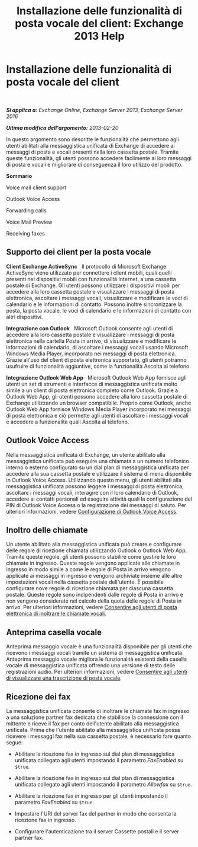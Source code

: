 ﻿---
title: 'Installazione delle funzionalità di posta vocale del client: Exchange 2013 Help'
TOCTitle: Installazione delle funzionalità di posta vocale del client
ms:assetid: 5e661cfd-d34e-4caa-91a5-967bbecb75eb
ms:mtpsurl: https://technet.microsoft.com/it-it/library/JJ673529(v=EXCHG.150)
ms:contentKeyID: 50555601
ms.date: 05/22/2018
mtps_version: v=EXCHG.150
ms.translationtype: MT
---

# Installazione delle funzionalità di posta vocale del client

 

_**Si applica a:** Exchange Online, Exchange Server 2013, Exchange Server 2016_

_**Ultima modifica dell'argomento:** 2013-02-20_

In questo argomento sono descritte le funzionalità che permettono agli utenti abilitati alla messaggistica unificata di Exchange di accedere ai messaggi di posta e vocali presenti nella loro cassetta postale. Tramite queste funzionalità, gli utenti possono accedere facilmente ai loro messaggi di posta e vocali e migliorare di conseguenza il loro utilizzo del prodotto.

**Sommario**

Voice mail client support

Outlook Voice Access

Forwarding calls

Voice Mail Preview

Receiving faxes

## Supporto dei client per la posta vocale

**Client Exchange ActiveSync**   Il protocollo di Microsoft Exchange ActiveSync viene utilizzato per connettere i client mobili, quali quelli presenti nei dispositivi mobili con funzionalità Internet, a una cassetta postale di Exchange. Gli utenti possono utilizzare i dispositivi mobili per accedere alla loro cassetta postale e visualizzare i messaggi di posta elettronica, ascoltare i messaggi vocali, visualizzare e modificare le voci di calendario e le informazioni di contatto. Possono inoltre sincronizzare la posta, la posta vocale, le voci di calendario e le informazioni di contatto con altri dispositivi.

**Integrazione con Outlook**   Microsoft Outlook consente agli utenti di accedere alla loro cassetta postale e visualizzare i messaggi di posta elettronica nella cartella Posta in arrivo, di visualizzare e modificare le informazioni di calendario, di ascoltare i messaggi vocali usando Microsoft Windows Media Player, incorporato nei messaggi di posta elettronica. Grazie all'uso del client di posta elettronica supportato, gli utenti potranno usufruire di funzionalità aggiuntive, come la funzionalità Ascolta al telefono.

**Integrazione Outlook Web App**   Microsoft Outlook Web App fornisce agli utenti un set di strumenti e interfacce di messaggistica unificata molto simile a un client di posta elettronica completo come Outlook. Grazie a Outlook Web App, gli utenti possono accedere alla loro cassetta postale di Exchange utilizzando un browser compatibile. Proprio come Outlook, anche Outlook Web App fornisce Windows Media Player incorporato nei messaggi di posta elettronica e ciò permette agli utenti di ascoltare i messaggi vocali e accedere a funzionalità quali Ascolta al telefono.

## Outlook Voice Access

Nella messaggistica unificata di Exchange, un utente abilitato alla messaggistica unificata può eseguire una chiamata a un numero telefonico interno o esterno configurato su un dial plan di messaggistica unificata per accedere alla sua cassetta postale e utilizzare il sistema di menu disponibile in Outlook Voice Access. Utilizzando questo menu, gli utenti abilitati alla messaggistica unificata possono leggere i messaggi di posta elettronica, ascoltare i messaggi vocali, interagire con il loro calendario di Outlook, accedere ai contatti personali ed eseguire attività quali la configurazione del PIN di Outlook Voice Access o la registrazione dei messaggi di saluto. Per ulteriori informazioni, vedere [Configurazione di Outlook Voice Access](setting-up-outlook-voice-access-exchange-2013-help.md).

## Inoltro delle chiamate

Un utente abilitato alla messaggistica unificata può creare e configurare delle regole di ricezione chiamata utilizzando Outlook o Outlook Web App. Tramite queste regole, gli utenti possono stabilire come gestire le loro chiamate in ingresso. Queste regole vengono applicate alle chiamate in ingresso in modo simile a come le regole di Posta in arrivo vengono applicate ai messaggi in ingresso e vengono archiviate insieme alle altre impostazioni vocali nella cassetta postale dell'utente. È possibile configurare nove regole di ricezione chiamata per ciascuna cassetta postale. Queste regole sono indipendenti dalle regole di Posta in arrivo e non vengono considerate nel calcolo della quota delle regole di Posta in arrivo. Per ulteriori informazioni, vedere [Consentire agli utenti di posta elettronica di inoltrare le chiamate vocali](allow-voice-mail-users-to-forward-calls-exchange-2013-help.md).

## Anteprima casella vocale

Anteprima messaggio vocale è una funzionalità disponibile per gli utenti che ricevono i messaggi vocali tramite un sistema di messaggistica unificata. Anteprima messaggio vocale migliora le funzionalità esistenti della casella vocale di messaggistica unificata offrendo una versione di testo delle registrazioni audio. Per ulteriori informazioni, vedere [Consentire agli utenti di visualizzare una trascrizione di posta vocale](allow-users-to-see-a-voice-mail-transcript-exchange-2013-help.md).

## Ricezione dei fax

La messaggistica unificata consente di inoltrare le chiamate fax in ingresso a una soluzione partner fax dedicata che stabilisce la connessione con il mittente e riceve il fax per conto dell'utente abilitato alla messaggistica unificata. Prima che l'utente abilitato alla messaggistica unificata possa ricevere i messaggi fax nella sua cassetta postale, è necessario fare quanto segue:

  - Abilitare la ricezione fax in ingresso sul dial plan di messaggistica unificata collegato agli utenti impostando il parametro *FaxEnabled* su `$true`.

  - Abilitare la ricezione fax in ingresso sul dial plan di messaggistica unificata collegato agli utenti impostando il parametro *Allowfax* su `$true`.

  - Abilitare la ricezione fax in ingresso per gli utenti impostando il parametro *FaxEnabled* su `$true`.

  - Impostare l'URI del server fax del partner in modo che consenta la ricezione fax in ingresso.

  - Configurare l'autenticazione tra il server Cassette postali e il server partner fax.

